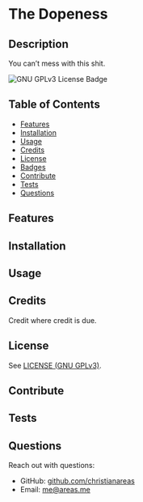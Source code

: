 # The Dopeness
## Description
You can’t mess with this shit.


<!-- if appropriate, think about adding a screenshot ![image-alt](image-url) -->

![GNU GPLv3 License Badge](https://img.shields.io/github/license/christianareas/the-dopeness)

## Table of Contents
- [Features](#features)
- [Installation](#installation)
- [Usage](#usage)
- [Credits](#credits)
- [License](#license)
- [Badges](#badges)
- [Contribute](#contribute)
- [Tests](#tests)
- [Questions](#questions)

## Features


## Installation


## Usage


## Credits
Credit where credit is due.

## License
See [LICENSE (GNU GPLv3)](./LICENSE).

## Contribute


## Tests


## Questions
Reach out with questions:

- GitHub: [github.com/christianareas](https://github.com/christianareas)
- Email: [me@areas.me](mailto:me@areas.me)
